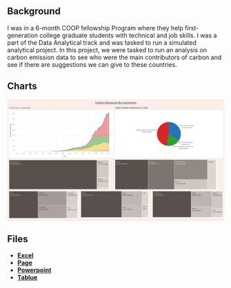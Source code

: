 ## Background
I was in a 6-month COOP fellowship Program where they help first-generation college graduate students with technical and job skills. I was a part of the Data Analytical track and was tasked to run a simulated analytical project. In this project, we were tasked to run an analysis on carbon emission data to see who were the main contributors of carbon and see if there are suggestions we can give to these countries.


## Charts
<img style="display: block; margin: auto;" src="https://github.com/Christopher-Arzate/Carbon/blob/main/Carbon/Carbon%20Emissions%20By%20Continents%20.png">

## Files
- [**Excel**](https://github.com/Christopher-Arzate/Carbon/blob/main/Carbon/CAB_Carbon%20Emissions%20Data%20Set%20(1949%20–%202021).xlsx)
- [**Page**](https://github.com/Christopher-Arzate/Carbon/blob/main/Carbon/One-Page%20Summary.pdf)
- [**Powerpoint**](https://github.com/Christopher-Arzate/Carbon/blob/main/Carbon/Carbon_Emission_Presentation.pdf)
- [**Tablue**](https://public.tableau.com/views/carbon_emissions_17283162725740/CarbonEmissionsByContinents?:language=en-US&publish=yes&:sid=&:redirect=auth&:display_count=n&:origin=viz_share_link)
